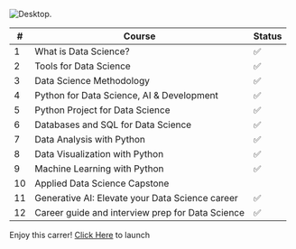 ![Desktop.](https://user-images.githubusercontent.com/84391594/152703941-8c1b3e93-7358-4274-8c7d-b152d3132814.png)



| # | Course| Status |
| --- | --- | --- |
| 1 | What is Data Science? | ✅ |
| 2 | Tools for Data Science | ✅ |
| 3 | Data Science Methodology | ✅ |
| 4 | Python for Data Science, AI & Development | ✅ |
| 5 | Python Project for Data Science | ✅ |
| 6 | Databases and SQL for Data Science | ✅ |
| 7 | Data Analysis with Python | ✅ |
| 8 | Data Visualization with Python | ✅ |
| 9 | Machine Learning with Python | ✅ |
| 10 | Applied Data Science Capstone |  |
| 11 | Generative AI: Elevate your Data Science career | ✅ |
| 12 | Career guide and interview prep for Data Science | ✅ |

Enjoy this carrer! [Click Here](https://www.coursera.org/professional-certificates/ibm-data-science) to launch

